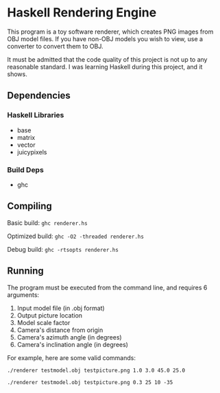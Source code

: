 # Haskell Rendering Engine
This program is a toy software renderer, which creates PNG images from OBJ model files.
If you have non-OBJ models you wish to view, use a converter to convert them 
to OBJ.

It must be admitted that the code quality of this project is not up to any
reasonable standard. I was learning Haskell during this project, and it shows.


## Dependencies

### Haskell Libraries

* base
* matrix
* vector
* juicypixels


### Build Deps

* ghc


## Compiling

Basic build:
`ghc renderer.hs`

Optimized build:
`ghc -O2 -threaded renderer.hs`

Debug build:
`ghc -rtsopts renderer.hs`


## Running

The program must be executed from the command line, and requires 6 arguments:

1. Input model file (in .obj format)
2. Output picture location
3. Model scale factor
4. Camera's distance from origin
5. Camera's azimuth angle (in degrees)
6. Camera's inclination angle (in degrees)

For example, here are some valid commands:

`./renderer testmodel.obj testpicture.png 1.0 3.0 45.0 25.0`

`./renderer testmodel.obj testpicture.png 0.3 25 10 -35`


